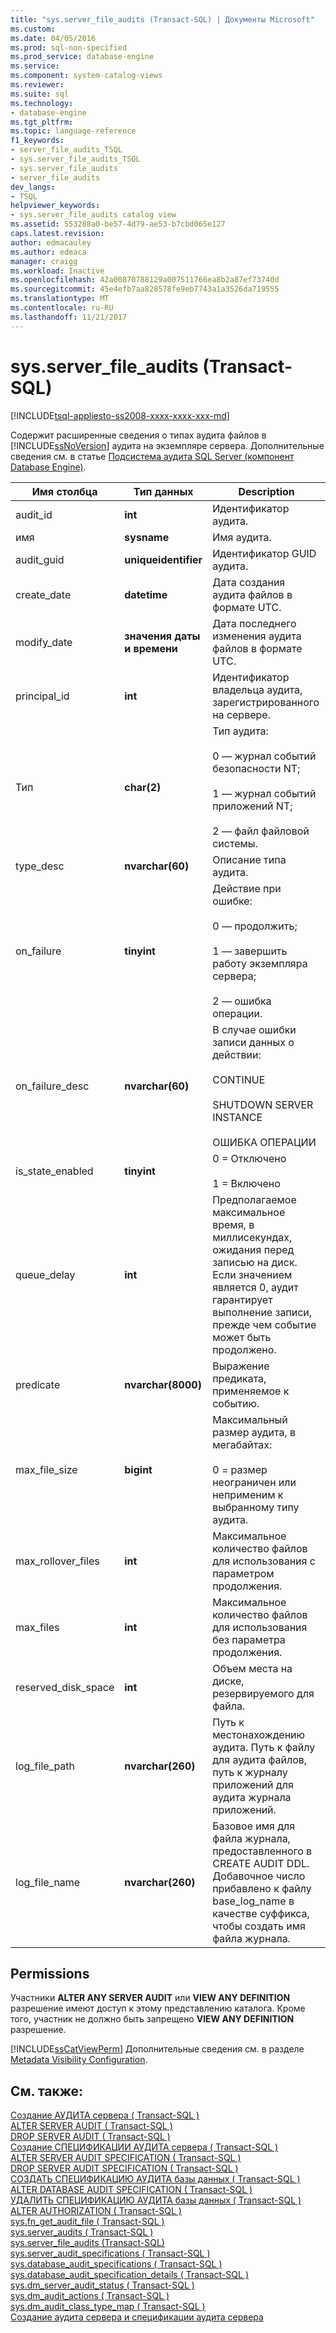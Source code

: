 ```yaml
---
title: "sys.server_file_audits (Transact-SQL) | Документы Microsoft"
ms.custom: 
ms.date: 04/05/2016
ms.prod: sql-non-specified
ms.prod_service: database-engine
ms.service: 
ms.component: system-catalog-views
ms.reviewer: 
ms.suite: sql
ms.technology:
- database-engine
ms.tgt_pltfrm: 
ms.topic: language-reference
f1_keywords:
- server_file_audits_TSQL
- sys.server_file_audits_TSQL
- sys.server_file_audits
- server_file_audits
dev_langs:
- TSQL
helpviewer_keywords:
- sys.server_file_audits catalog view
ms.assetid: 553288a0-be57-4d79-ae53-b7cbd065e127
caps.latest.revision: 
author: edmacauley
ms.author: edmaca
manager: craigg
ms.workload: Inactive
ms.openlocfilehash: 42a00870788129a007511766ea8b2a87ef73740d
ms.sourcegitcommit: 45e4efb7aa828578fe9eb7743a1a3526da719555
ms.translationtype: MT
ms.contentlocale: ru-RU
ms.lasthandoff: 11/21/2017
---
```

# <a name="sysserverfileaudits-transact-sql"></a>sys.server_file_audits (Transact-SQL)
[!INCLUDE[tsql-appliesto-ss2008-xxxx-xxxx-xxx-md](../../includes/tsql-appliesto-ss2008-xxxx-xxxx-xxx-md.md)]

  Содержит расширенные сведения о типах аудита файлов в [!INCLUDE[ssNoVersion](../../includes/ssnoversion-md.md)] аудита на экземпляре сервера. Дополнительные сведения см. в статье [Подсистема аудита SQL Server (компонент Database Engine)](../../relational-databases/security/auditing/sql-server-audit-database-engine.md).  
  
|Имя столбца|Тип данных|Description|  
|-----------------|---------------|-----------------|  
|audit_id|**int**|Идентификатор аудита.|  
|имя|**sysname**|Имя аудита.|  
|audit_guid|**uniqueidentifier**|Идентификатор GUID аудита.|  
|create_date|**datetime**|Дата создания аудита файлов в формате UTC.|  
|modify_date|**значения даты и времени**|Дата последнего изменения аудита файлов в формате UTC.|  
|principal_id|**int**|Идентификатор владельца аудита, зарегистрированного на сервере.|  
|Тип|**char(2)**|Тип аудита:<br /><br /> 0 — журнал событий безопасности NT;<br /><br /> 1 — журнал событий приложений NT;<br /><br /> 2 — файл файловой системы.|  
|type_desc|**nvarchar(60)**|Описание типа аудита.|  
|on_failure|**tinyint**|Действие при ошибке:<br /><br /> 0 — продолжить;<br /><br /> 1 — завершить работу экземпляра сервера;<br /><br /> 2 — ошибка операции.|  
|on_failure_desc|**nvarchar(60)**|В случае ошибки записи данных о действии:<br /><br /> CONTINUE<br /><br /> SHUTDOWN SERVER INSTANCE<br /><br /> ОШИБКА ОПЕРАЦИИ|  
|is_state_enabled|**tinyint**|0 = Отключено<br /><br /> 1 = Включено|  
|queue_delay|**int**|Предполагаемое максимальное время, в миллисекундах, ожидания перед записью на диск. Если значением является 0, аудит гарантирует выполнение записи, прежде чем событие может быть продолжено.|  
|predicate|**nvarchar(8000)**|Выражение предиката, применяемое к событию.|  
|max_file_size|**bigint**|Максимальный размер аудита, в мегабайтах:<br /><br /> 0 = размер неограничен или неприменим к выбранному типу аудита.|  
|max_rollover_files|**int**|Максимальное количество файлов для использования с параметром продолжения.|  
|max_files|**int**|Максимальное количество файлов для использования без параметра продолжения.|  
|reserved_disk_space|**int**|Объем места на диске, резервируемого для файла.|  
|log_file_path|**nvarchar(260)**|Путь к местонахождению аудита. Путь к файлу для аудита файлов, путь к журналу приложений для аудита журнала приложений.|  
|log_file_name|**nvarchar(260)**|Базовое имя для файла журнала, предоставленного в CREATE AUDIT DDL. Добавочное число прибавлено к файлу base_log_name в качестве суффикса, чтобы создать имя файла журнала.|  
  
## <a name="permissions"></a>Permissions  
 Участники **ALTER ANY SERVER AUDIT** или **VIEW ANY DEFINITION** разрешение имеют доступ к этому представлению каталога. Кроме того, участник не должно быть запрещено **VIEW ANY DEFINITION** разрешение.  
  
 [!INCLUDE[ssCatViewPerm](../../includes/sscatviewperm-md.md)] Дополнительные сведения см. в разделе [Metadata Visibility Configuration](../../relational-databases/security/metadata-visibility-configuration.md).  
  
## <a name="see-also"></a>См. также:  
 [Создание АУДИТА сервера &#40; Transact-SQL &#41;](../../t-sql/statements/create-server-audit-transact-sql.md)   
 [ALTER SERVER AUDIT &#40; Transact-SQL &#41;](../../t-sql/statements/alter-server-audit-transact-sql.md)   
 [DROP SERVER AUDIT &#40; Transact-SQL &#41;](../../t-sql/statements/drop-server-audit-transact-sql.md)   
 [Создание СПЕЦИФИКАЦИИ АУДИТА сервера &#40; Transact-SQL &#41;](../../t-sql/statements/create-server-audit-specification-transact-sql.md)   
 [ALTER SERVER AUDIT SPECIFICATION &#40; Transact-SQL &#41;](../../t-sql/statements/alter-server-audit-specification-transact-sql.md)   
 [DROP SERVER AUDIT SPECIFICATION &#40; Transact-SQL &#41;](../../t-sql/statements/drop-server-audit-specification-transact-sql.md)   
 [СОЗДАТЬ СПЕЦИФИКАЦИЮ АУДИТА базы данных &#40; Transact-SQL &#41;](../../t-sql/statements/create-database-audit-specification-transact-sql.md)   
 [ALTER DATABASE AUDIT SPECIFICATION &#40; Transact-SQL &#41;](../../t-sql/statements/alter-database-audit-specification-transact-sql.md)   
 [УДАЛИТЬ СПЕЦИФИКАЦИЮ АУДИТА базы данных &#40; Transact-SQL &#41;](../../t-sql/statements/drop-database-audit-specification-transact-sql.md)   
 [ALTER AUTHORIZATION &#40; Transact-SQL &#41;](../../t-sql/statements/alter-authorization-transact-sql.md)   
 [sys.fn_get_audit_file &#40; Transact-SQL &#41;](../../relational-databases/system-functions/sys-fn-get-audit-file-transact-sql.md)   
 [sys.server_audits &#40; Transact-SQL &#41;](../../relational-databases/system-catalog-views/sys-server-audits-transact-sql.md)   
 [sys.server_file_audits (Transact-SQL)](../../relational-databases/system-catalog-views/sys-server-file-audits-transact-sql.md)   
 [sys.server_audit_specifications &#40; Transact-SQL &#41;](../../relational-databases/system-catalog-views/sys-server-audit-specifications-transact-sql.md)   
 [sys.database_audit_specifications &#40; Transact-SQL &#41;](../../relational-databases/system-catalog-views/sys-database-audit-specifications-transact-sql.md)   
 [sys.database_audit_specification_details &#40; Transact-SQL &#41;](../../relational-databases/system-catalog-views/sys-database-audit-specification-details-transact-sql.md)   
 [sys.dm_server_audit_status &#40; Transact-SQL &#41;](../../relational-databases/system-dynamic-management-views/sys-dm-server-audit-status-transact-sql.md)   
 [sys.dm_audit_actions &#40; Transact-SQL &#41;](../../relational-databases/system-dynamic-management-views/sys-dm-audit-actions-transact-sql.md)   
 [sys.dm_audit_class_type_map &#40; Transact-SQL &#41;](../../relational-databases/system-dynamic-management-views/sys-dm-audit-class-type-map-transact-sql.md)   
 [Создание аудита сервера и спецификации аудита сервера](../../relational-databases/security/auditing/create-a-server-audit-and-server-audit-specification.md)  
  
  
